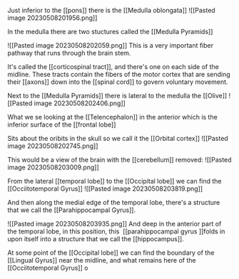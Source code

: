 
Just inferior to the [[pons]] there is the [[Medulla oblongata]]
![[Pasted image 20230508201956.png]]

In the medulla there are two stuctures called the [[Medulla Pyramids]]



![[Pasted image 20230508202059.png]]
This is a very important fiber pathway that runs through the brain stem. 

It's called the [[corticospinal tract]], and there's one on each side of the midline. These tracts contain the fibers of the motor cortex that are sending their [[axons]] down into the [[spinal cord]] to govern voluntary movement.

Next to the [[Medulla Pyramids]] there is lateral to the medulla the [[Olive]]
![[Pasted image 20230508202406.png]]

What we se looking at the [[Telencephalon]] in the anterior which is the inferior surface of the [[frontal lobe]]

Sits about the oribits in the skull so we call it the [[Orbital cortex]]
![[Pasted image 20230508202745.png]]


This would be a view of the brain with the [[cerebellum]] removed:
![[Pasted image 20230508203009.png]]


From the lateral [[temporal lobe]] to the [[Occipital lobe]] we can find the 
[[Occiitotemporal Gyrus]] 
![[Pasted image 20230508203819.png]]

And then along the medial edge of the temporal lobe, there's a structure that we call the [[Parahippocampal Gyrus]].  

![[Pasted image 20230508203935.png]]
And deep in the anterior part of the temporal lobe, in this position, this 
[[parahippocampal gyrus ]]folds in upon itself into a structure that we call the [[hippocampus]].

At some point of the [[Occipital lobe]] we can find the boundary of the [[Lingual Gyrus]]  near the midline, and what remains here of the [[Occiitotemporal Gyrus]] o
